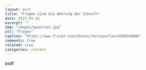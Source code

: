 ```yaml
---
layout: post
title: "Fragen sind die Währung der Zukunft"
date: 2015-05-01
excerpt: ""
img: "images/question.jpg"
alt: "Fragen"
caption: "https://www.flickr.com/photos/horiavarlan/4290549806"
comments: true
related: true
categories: content
---
```


asdf